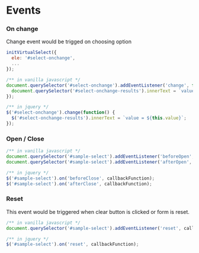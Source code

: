 # Events

### On change

Change event would be trigged on choosing option

<div id="select-onchange"></div>
<div id="select-onchange-results"></div>

```js
initVirtualSelect({
  ele: '#select-onchange',
  ...
});

/** in vanilla javascript */
document.querySelector('#select-onchange').addEventListener('change', function() {
  document.querySelector('#select-onchange-results').innerText = `value = ${this.value}`;
});

/** in jquery */
$('#select-onchange').change(function() {
  $('#select-onchange-results').innerText = `value = ${this.value}`;
});
```

### Open / Close

```js
/** in vanilla javascript */
document.querySelector('#sample-select').addEventListener('beforeOpen', callbackFunction);
document.querySelector('#sample-select').addEventListener('afterOpen', callbackFunction);

/** in jquery */
$('#sample-select').on('beforeClose', callbackFunction);
$('#sample-select').on('afterClose', callbackFunction);
```

### Reset

This event would be triggered when clear button is clicked or form is reset.

```js
/** in vanilla javascript */
document.querySelector('#sample-select').addEventListener('reset', callbackFunction);

/** in jquery */
$('#sample-select').on('reset', callbackFunction);
```


<!-- END -->
<script>
  setTimeout(function() {
    initPageEvents();
  }, 0);
</script>

